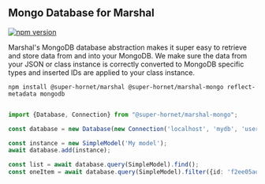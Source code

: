 ## Mongo Database for Marshal

[![npm version](https://badge.fury.io/js/%40marcj%2Fmarshal-mongo.svg)](https://badge.fury.io/js/%40marcj%2Fmarshal-mongo)

Marshal's MongoDB database abstraction makes it super easy to
retrieve and store data from and into your MongoDB. We make sure the
data from your JSON or class instance is correctly converted to MongoDB
specific types and inserted IDs are applied to your class instance.

```
npm install @super-hornet/marshal @super-hornet/marshal-mongo reflect-metadata mongodb
```

```typescript

import {Database, Connection} from "@super-hornet/marshal-mongo";

const database = new Database(new Connection('localhost', 'mydb', 'username', 'password'));

const instance = new SimpleModel('My model');
await database.add(instance);

const list = await database.query(SimpleModel).find();
const oneItem = await database.query(SimpleModel).filter({id: 'f2ee05ad-ca77-49ea-a571-8f0119e03038'}).findOne();

```
